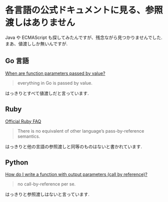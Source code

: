 # 各言語の公式ドキュメントに見る、参照渡しはありません

Java や ECMAScript も探してみたんですが、残念ながら見つかりませんでした. まあ、値渡ししか無いんですが.

## Go 言語

[When are function parameters passed by value?](https://golang.org/doc/faq#pass_by_value)

> everything in Go is passed by value.

はっきりとすべて値渡しだと言っています.

## Ruby

[Official Ruby FAQ](https://www.ruby-lang.org/en/documentation/faq/4/)

> There is no equivalent of other language’s pass-by-reference semantics.

はっきりと他の言語の参照渡しと同等のものはないと書かれています.

## Python

[How do I write a function with output parameters (call by reference)?](https://docs.python.org/3/faq/programming.html#how-do-i-write-a-function-with-output-parameters-call-by-reference)

> no call-by-reference per se.

はっきりと参照渡しはないと言っています.
